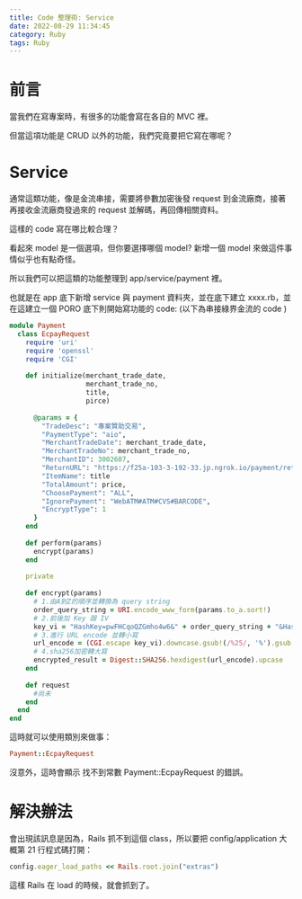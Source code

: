 ```yaml
---
title: Code 整理術: Service
date: 2022-08-29 11:34:45
category: Ruby
tags: Ruby
---
```

# 前言
當我們在寫專案時，有很多的功能會寫在各自的 MVC 裡。

但當這項功能是 CRUD 以外的功能，我們究竟要把它寫在哪呢？

# Service

通常這類功能，像是金流串接，需要將參數加密後發 request 到金流廠商，接著再接收金流廠商發過來的 request 並解碼，再回傳相關資料。

這樣的 code 寫在哪比較合理？

看起來 model 是一個選項，但你要選擇哪個 model? 新增一個 model 來做這件事情似乎也有點奇怪。

所以我們可以把這類的功能整理到 app/service/payment 裡。

也就是在 app 底下新增 service 與 payment 資料夾，並在底下建立 xxxx.rb，並在這建立一個 PORO 底下則開始寫功能的 code: 
(以下為串接綠界金流的 code )
```ruby
module Payment
  class EcpayRequest
    require 'uri'
    require 'openssl'
    require 'CGI'
  
    def initialize(merchant_trade_date, 
                   merchant_trade_no, 
                   title, 
                   pirce)
  
      @params = {
        "TradeDesc": "專案贊助交易", 
        "PaymentType": "aio", 
        "MerchantTradeDate": merchant_trade_date, 
        "MerchantTradeNo": merchant_trade_no, 
        "MerchantID": 3002607, 
        "ReturnURL": "https://f25a-103-3-192-33.jp.ngrok.io/payment/returnpage",
        "ItemName": title 
        "TotalAmount": price, 
        "ChoosePayment": "ALL", 
        "IgnorePayment": "WebATM#ATM#CVS#BARCODE",
        "EncryptType": 1
      }
    end
  
    def perform(params)
      encrypt(params)
    end
  
    private
  
    def encrypt(params) 
      # 1.由A到Z的順序並轉換為 query string
      order_query_string = URI.encode_www_form(params.to_a.sort!)
      # 2.前後加 Key 跟 IV
      key_vi = "HashKey=pwFHCqoQZGmho4w6&" + order_query_string + "&HashIV=EkRm7iFT261dpevs"
      # 3.進行 URL encode 並轉小寫
      url_encode = (CGI.escape key_vi).downcase.gsub!(/%25/, '%').gsub!(/%2b/, '+')
      # 4.sha256加密轉大寫
      encrypted_result = Digest::SHA256.hexdigest(url_encode).upcase
    end
  
    def request
      #尚未
    end
  end
end
```

這時就可以使用類別來做事：
```ruby
Payment::EcpayRequest
```

沒意外，這時會顯示 找不到常數 Payment::EcpayRequest 的錯誤。

# 解決辦法

會出現該訊息是因為，Rails 抓不到這個 class，所以要把 config/application 大概第 21 行程式碼打開：
```ruby
config.eager_load_paths << Rails.root.join("extras")
```
這樣 Rails 在 load 的時候，就會抓到了。